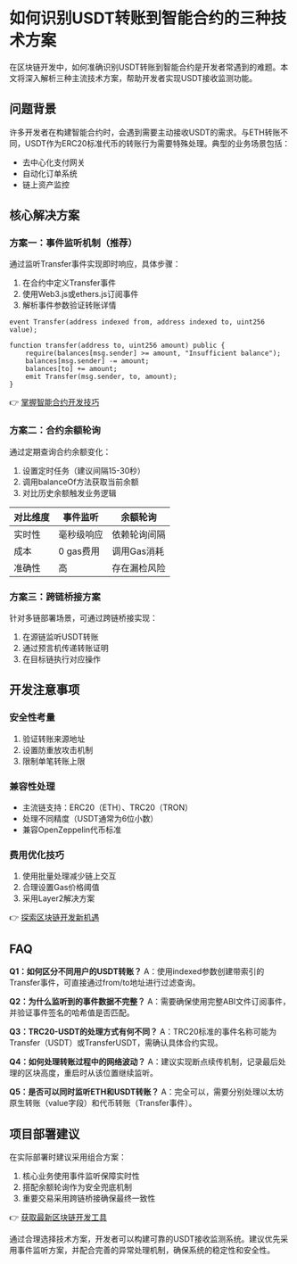 # 如何识别USDT转账到智能合约的三种技术方案

在区块链开发中，如何准确识别USDT转账到智能合约是开发者常遇到的难题。本文将深入解析三种主流技术方案，帮助开发者实现USDT接收监测功能。

## 问题背景

许多开发者在构建智能合约时，会遇到需要主动接收USDT的需求。与ETH转账不同，USDT作为ERC20标准代币的转账行为需要特殊处理。典型的业务场景包括：
- 去中心化支付网关
- 自动化订单系统
- 链上资产监控

## 核心解决方案

### 方案一：事件监听机制（推荐）
通过监听Transfer事件实现即时响应，具体步骤：
1. 在合约中定义Transfer事件
2. 使用Web3.js或ethers.js订阅事件
3. 解析事件参数验证转账详情

```solidity
event Transfer(address indexed from, address indexed to, uint256 value);

function transfer(address to, uint256 amount) public {
    require(balances[msg.sender] >= amount, "Insufficient balance");
    balances[msg.sender] -= amount;
    balances[to] += amount;
    emit Transfer(msg.sender, to, amount);
}
```

👉 [掌握智能合约开发技巧](https://bit.ly/okx_welcome)

### 方案二：合约余额轮询
通过定期查询合约余额变化：
1. 设置定时任务（建议间隔15-30秒）
2. 调用balanceOf方法获取当前余额
3. 对比历史余额触发业务逻辑

| 对比维度 | 事件监听 | 余额轮询 |
|---------|----------|----------|
| 实时性   | 毫秒级响应 | 依赖轮询间隔 |
| 成本     | 0 gas费用 | 调用Gas消耗 |
| 准确性   | 高        | 存在漏检风险 |

### 方案三：跨链桥接方案
针对多链部署场景，可通过跨链桥接实现：
1. 在源链监听USDT转账
2. 通过预言机传递转账证明
3. 在目标链执行对应操作

## 开发注意事项

### 安全性考量
1. 验证转账来源地址
2. 设置防重放攻击机制
3. 限制单笔转账上限

### 兼容性处理
- 主流链支持：ERC20（ETH）、TRC20（TRON）
- 处理不同精度（USDT通常为6位小数）
- 兼容OpenZeppelin代币标准

### 费用优化技巧
1. 使用批量处理减少链上交互
2. 合理设置Gas价格阈值
3. 采用Layer2解决方案

👉 [探索区块链开发新机遇](https://bit.ly/okx_welcome)

## FAQ

**Q1：如何区分不同用户的USDT转账？**
A：使用indexed参数创建带索引的Transfer事件，可直接通过from/to地址进行过滤查询。

**Q2：为什么监听到的事件数据不完整？**
A：需要确保使用完整ABI文件订阅事件，并验证事件签名的哈希值是否匹配。

**Q3：TRC20-USDT的处理方式有何不同？**
A：TRC20标准的事件名称可能为Transfer（USDT）或TransferUSDT，需确认具体合约实现。

**Q4：如何处理转账过程中的网络波动？**
A：建议实现断点续传机制，记录最后处理的区块高度，重启时从该位置继续监听。

**Q5：是否可以同时监听ETH和USDT转账？**
A：完全可以，需要分别处理以太坊原生转账（value字段）和代币转账（Transfer事件）。

## 项目部署建议

在实际部署时建议采用组合方案：
1. 核心业务使用事件监听保障实时性
2. 搭配余额轮询作为安全兜底机制
3. 重要交易采用跨链桥接确保最终一致性

👉 [获取最新区块链开发工具](https://bit.ly/okx_welcome)

通过合理选择技术方案，开发者可以构建可靠的USDT接收监测系统。建议优先采用事件监听方案，并配合完善的异常处理机制，确保系统的稳定性和安全性。